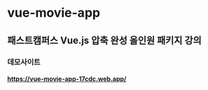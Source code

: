 # vue-movie-app

## 패스트캠퍼스 Vue.js 압축 완성 올인원 패키지 강의

### 데모사이트
#### https://vue-movie-app-17cdc.web.app/

